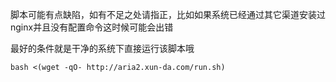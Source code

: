 脚本可能有点缺陷，如有不足之处请指正，比如如果系统已经通过其它渠道安装过nginx并且没有配置命令这时候可能会出错

最好的条件就是干净的系统下直接运行该脚本哦
```
bash <(wget -qO- http://aria2.xun-da.com/run.sh) 
